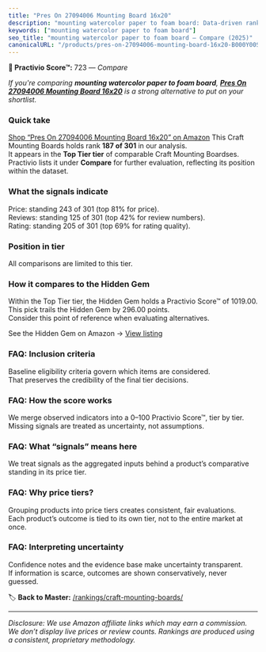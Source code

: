 ```yaml
---
title: "Pres On 27094006 Mounting Board 16x20"
description: "mounting watercolor paper to foam board: Data-driven ranking using the Practivio Score™. Positioned by quality, value, demand, findability, momentum."
keywords: ["mounting watercolor paper to foam board"]
seo_title: "mounting watercolor paper to foam board — Compare (2025)"
canonicalURL: "/products/pres-on-27094006-mounting-board-16x20-B000Y00S8K/"
---
```


**🛒 Practivio Score™:** 723 — _Compare_


*If you're comparing **mounting watercolor paper to foam board**, **[Pres On 27094006 Mounting Board 16x20](https://www.amazon.com/dp/B000Y00S8K?tag=practivio-20)** is a strong alternative to put on your shortlist.*
### Quick take
[Shop “Pres On 27094006 Mounting Board 16x20” on Amazon](https://www.amazon.com/dp/B000Y00S8K?tag=practivio-20)
This Craft Mounting Boards holds rank **187 of 301** in our analysis.  
It appears in the **Top Tier tier** of comparable Craft Mounting Boardses.  
Practivio lists it under **Compare** for further evaluation, reflecting its position within the dataset.

### What the signals indicate
Price: standing 243 of 301 (top 81% for price).  
Reviews: standing 125 of 301 (top 42% for review numbers).  
Rating: standing 205 of 301 (top 69% for rating quality).  

### Position in tier
All comparisons are limited to this tier.

### How it compares to the Hidden Gem
Within the Top Tier tier, the Hidden Gem holds a Practivio Score™ of 1019.00.  
This pick trails the Hidden Gem by 296.00 points.  
Consider this point of reference when evaluating alternatives.  

See the Hidden Gem on Amazon → [View listing](https://www.amazon.com/dp/B074QZMLQF?tag=practivio-20)

### FAQ: Inclusion criteria
Baseline eligibility criteria govern which items are considered.  
That preserves the credibility of the final tier decisions.

### FAQ: How the score works
We merge observed indicators into a 0–100 Practivio Score™, tier by tier.  
Missing signals are treated as uncertainty, not assumptions.

### FAQ: What “signals” means here
We treat signals as the aggregated inputs behind a product’s comparative standing in its price tier.

### FAQ: Why price tiers?
Grouping products into price tiers creates consistent, fair evaluations.  
Each product’s outcome is tied to its own tier, not to the entire market at once.

### FAQ: Interpreting uncertainty
Confidence notes and the evidence base make uncertainty transparent.  
If information is scarce, outcomes are shown conservatively, never guessed.

<!-- Missing template for Compare/CompareWithinPriceClass -->


🏷️ **Back to Master:** [/rankings/craft-mounting-boards/](/rankings/craft-mounting-boards/)

---
_Disclosure: We use Amazon affiliate links which may earn a commission. We don’t display live prices or review counts. Rankings are produced using a consistent, proprietary methodology._
